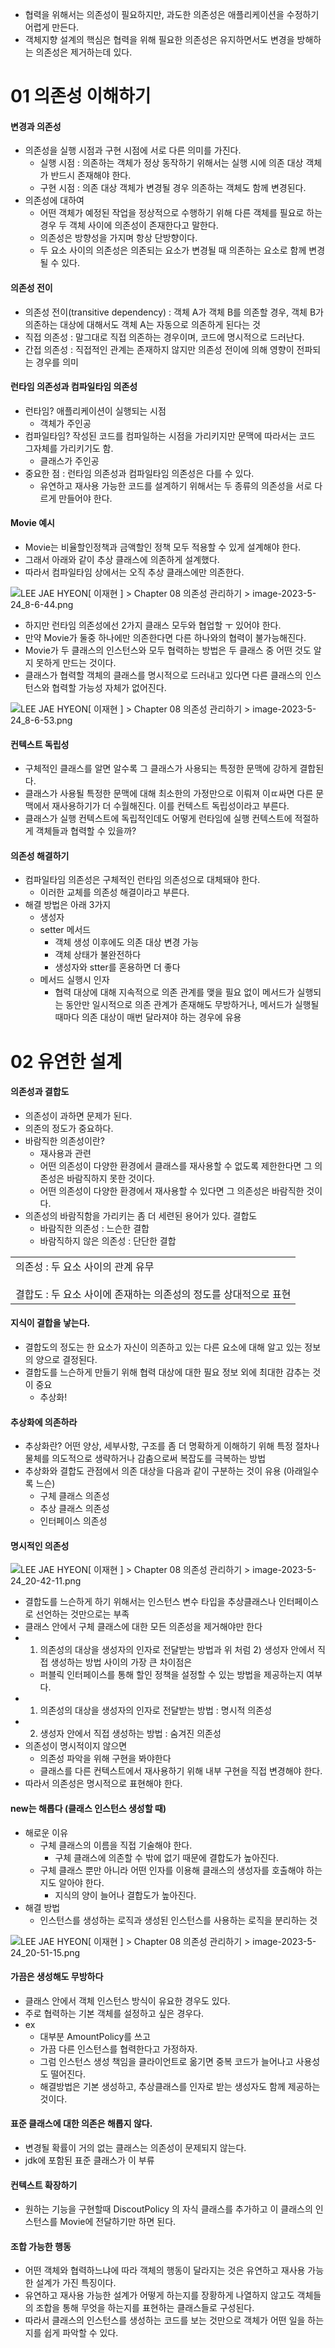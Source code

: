 - 협력을 위해서는 의존성이 필요하지만, 과도한 의존성은 애플리케이션을 수정하기 어렵게 만든다.
- 객체지향 설계의 핵심은 협력을 위해 필요한 의존성은 유지하면서도 변경을 방해하는 의존성은 제거하는데 있다.

# 01 의존성 이해하기

#### 변경과 의존성

- 의존성을 실행 시점과 구현 시점에 서로 다른 의미를 가진다.
    - 실행 시점 : 의존하는 객체가 정상 동작하기 위해서는 실행 시에 의존 대상 객체가 반드시 존재해야 한다.
    - 구현 시점 : 의존 대상 객체가 변경될 경우 의존하는 객체도 함께 변경된다.
- 의존성에 대하여
    - 어떤 객체가 예정된 작업을 정상적으로 수행하기 위해 다른 객체를 필요로 하는 경우 두 객체 사이에 의존성이 존재한다고 말한다.
    - 의존성은 방향성을 가지며 항상 단방향이다.
    - 두 요소 사이의 의존성은 의존되는 요소가 변경될 때 의존하는 요소로 함께 변경될 수 있다.

#### 의존성 전이

- 의존성 전이(transitive dependency) : 객체 A가 객체 B를 의존할 경우, 객체 B가 의존하는 대상에 대해서도 객체 A는 자동으로 의존하게 된다는 것
- 직접 의존성 : 말그대로 직접 의존하는 경우이며, 코드에 명시적으로 드러난다.
- 간접 의존성 : 직접적인 관계는 존재하지 않지만 의존성 전이에 의해 영향이 전파되는 경우를 의미

  

#### 런타임 의존성과 컴파일타임 의존성

- 런타임? 애플리케이션이 실행되는 시점
    - 객체가 주인공
- 컴파일타임? 작성된 코드를 컴파일하는 시점을 가리키지만 문맥에 따라서는 코드 그자체를 가리키기도 함.
    - 클래스가 주인공
- 중요한 점 : 런타임 의존성과 컴파일타임 의존성은 다를 수 있다.
    - 유연하고 재사용 가능한 코드를 설계하기 위해서는 두 종류의 의존성을 서로 다르게 만들어야 한다.

  

#### Movie 예시

- Movie는 비율할인정책과 금액할인 정책 모두 적용할 수 있게 설계해야 한다.
- 그래서 아래와 같이 추상 클래스에 의존하게 설계했다.
- 따라서 컴파일타임 상에서는 오직 추상 클래스에만 의존한다.

![](https://wiki.navercorp.com/download/attachments/1432642848/image-2023-5-24_8-6-44.png?version=1&modificationDate=1684883209000&api=v2 "LEE JAE HYEON[ 이재현 ] > Chapter 08 의존성 관리하기 > image-2023-5-24_8-6-44.png")

- 하지만 런타임 의존성에선 2가지 클래스 모두와 협업할 ㅜ 있어야 한다.
- 만약 Movie가 둘중 하나에만 의존한다면 다른 하나와의 협력이 불가능해진다.
- Movie가 두 클래스의 인스턴스와 모두 협력하는 방법은 두 클래스 중 어떤 것도 알지 못하게 만드는 것이다.
- 클래스가 협력할 객체의 클래스를 명시적으로 드러내고 있다면 다른 클래스의 인스턴스와 협력할 가능성 자체가 없어진다.

![](https://wiki.navercorp.com/download/attachments/1432642848/image-2023-5-24_8-6-53.png?version=1&modificationDate=1684883215000&api=v2 "LEE JAE HYEON[ 이재현 ] > Chapter 08 의존성 관리하기 > image-2023-5-24_8-6-53.png")

  

#### 컨텍스트 독립성

- 구체적인 클래스를 알면 알수록 그 클래스가 사용되는 특정한 문맥에 강하게 결합된다.
- 클래스가 사용될 특정한 문맥에 대해 최소한의 가정만으로 이뤄져 이ㄸ싸면 다른 문맥에서 재사용하기가 더 수월해진다. 이를 컨텍스트 독립성이라고 부른다.
- 클래스가 실행 컨텍스트에 독립적인데도 어떻게 런타임에 실행 컨텍스트에 적절하게 객체들과 협력할 수 있을까?

  

#### 의존성 해결하기

- 컴파일타임 의존성은 구체적인 런타임 의존성으로 대체돼야 한다.
    - 이러한 교체를 의존성 해결이라고 부른다.
- 해결 방법은 아래 3가지
    - 생성자
    - setter 메서드
        - 객체 생성 이후에도 의존 대상 변경 가능
        - 객체 상태가 불완전하다
        - 생성자와 stter를 혼용하면 더 좋다
    - 메서드 실행시 인자
        - 협력 대상에 대해 지속적으로 의존 관계를 맺을 필요 없이 메서드가 실행되는 동안만 일시적으로 의존 관계가 존재해도 무방하거나, 메서드가 실행될 때마다 의존 대상이 매번 달라져야 하는 경우에 유용

# 02 유연한 설계

#### 의존성과 결합도

- 의존성이 과하면 문제가 된다.
- 의존의 정도가 중요하다.
- 바람직한 의존성이란?
    - 재사용과 관련
    - 어떤 의존성이 다양한 환경에서 클래스를 재사용할 수 없도록 제한한다면 그 의존성은 바람직하지 못한 것이다.
    - 어떤 의존성이 다양한 환경에서 재사용할 수 있다면 그 의존성은 바람직한 것이다.
- 의존성의 바람직함을 가리키는 좀 더 세련된 용어가 있다. 결합도
    - 바람직한 의존성 : 느슨한 결합
    - 바람직하지 않은 의존성 : 단단한 결합

  

|   |
|---|
|의존성 : 두 요소 사이의 관계 유무<br><br>결합도 : 두 요소 사이에 존재하는 의존성의 정도를 상대적으로 표현|

  

#### 지식이 결합을 낳는다.

- 결합도의 정도는 한 요소가 자신이 의존하고 있는 다른 요소에 대해 알고 있는 정보의 양으로 결정된다.
- 결합도를 느슨하게 만들기 위해 협력 대상에 대한 필요 정보 외에 최대한 감추는 것이 중요
    - 추상화!

  

#### 추상화에 의존하라

- 추상화란? 어떤 양상, 세부사항, 구조를 좀 더 명확하게 이해하기 위해 특정 절차나 물체를 의도적으로 생략하거나 감춤으로써 복잡도를 극복하는 방법
- 추상화와 결합도 관점에서 의존 대상을 다음과 같이 구분하는 것이 유용 (아래일수록 느슨)
    - 구체 클래스 의존성
    - 추상 클래스 의존성
    - 인터페이스 의존성

  

#### 명시적인 의존성

![](https://wiki.navercorp.com/download/attachments/1432642848/image-2023-5-24_20-42-11.png?version=1&modificationDate=1684928534000&api=v2 "LEE JAE HYEON[ 이재현 ] > Chapter 08 의존성 관리하기 > image-2023-5-24_20-42-11.png")

  

- 결합도를 느슨하게 하기 위해서는 인스턴스 변수 타입을 추상클래스나 인터페이스로 선언하는 것만으로는 부족
- 클래스 안에서 구체 클래스에 대한 모든 의존성을 제거해야만 한다
- 1) 의존성의 대상을 생성자의 인자로 전달받는 방법과 위 처럼 2) 생성자 안에서 직접 생성하는 방법 사이의 가장 큰 차이점은
    - 퍼블릭 인터페이스를 통해 할인 정책을 설정할 수 있는 방법을 제공하는지 여부다.
- 1) 의존성의 대상을 생성자의 인자로 전달받는 방법 : 명시적 의존성
- 2) 생성자 안에서 직접 생성하는 방법 : 숨겨진 의존성
- 의존성이 명시적이지 않으면
    - 의존성 파악을 위해 구현을 봐야한다
    - 클래스를 다른 컨텍스트에서 재사용하기 위해 내부 구현을 직접 변경해야 한다.
- 따라서 의존성은 명시적으로 표현해야 한다.

  

#### new는 해롭다 (클래스 인스턴스 생성할 때)

- 해로운 이유
    - 구체 클래스의 이름을 직접 기술해야 한다.
        - 구체 클래스에 의존할 수 밖에 없기 때문에 결합도가 높아진다.
    - 구체 클래스 뿐만 아니라 어떤 인자를 이용해 클래스의 생성자를 호출해야 하는지도 알아야 한다.
        - 지식의 양이 늘어나 결합도가 높아진다.
- 해결 방법
    - 인스턴스를 생성하는 로직과 생성된 인스턴스를 사용하는 로직을 분리하는 것

![](https://wiki.navercorp.com/download/attachments/1432642848/image-2023-5-24_20-51-15.png?version=1&modificationDate=1684929078000&api=v2 "LEE JAE HYEON[ 이재현 ] > Chapter 08 의존성 관리하기 > image-2023-5-24_20-51-15.png")

  

#### 가끔은 생성해도 무방하다

- 클래스 안에서 객체 인스턴스 방식이 유요한 경우도 있다.
- 주로 협력하는 기본 객체를 설정하고 싶은 경우다.
- ex
    - 대부분 AmountPolicy를 쓰고
    - 가끔 다른 인스턴스를 협력한다고 가정하자.
    - 그럼 인스턴스 생성 책임을 클라이언트로 옮기면 중복 코드가 늘어나고 사용성도 떨어진다.
    - 해결방법은 기본 생성하고, 추상클래스를 인자로 받는 생성자도 함께 제공하는 것이다.

  

#### 표준 클래스에 대한 의존은 해롭지 않다.

- 변경될 확률이 거의 없는 클래스는 의존성이 문제되지 않는다.
- jdk에 포함된 표준 클래스가 이 부류

  

#### 컨텍스트 확장하기

- 원하는 기능을 구현할때 DiscoutPolicy 의 자식 클래스를 추가하고 이 클래스의 인스턴스를 Movie에 전달하기만 하면 된다.

  

#### 조합 가능한 행동

- 어떤 객체와 협력하느냐에 따라 객체의 행동이 달라지는 것은 유연하고 재사용 가능한 설계가 가진 특징이다.
- 유연하고 재사용 가능한 설계가 어떻게 하는지를 장황하게 나열하지 않고도 객체들의 조합을 통해 무엇을 하는지를 표현하는 클래스들로 구성된다.
- 따라서 클래스의 인스턴스를 생성하는 코드를 보는 것만으로 객체가 어떤 일을 하는지를 쉽게 파악할 수 있다.
